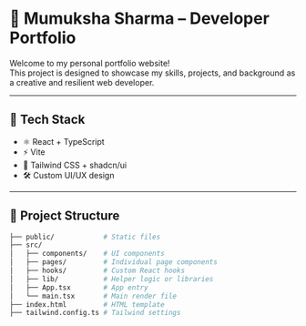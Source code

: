 # 💼 Mumuksha Sharma – Developer Portfolio

Welcome to my personal portfolio website!  
This project is designed to showcase my skills, projects, and background as a creative and resilient web developer.

---

## 🚀 Tech Stack

- ⚛️ React + TypeScript
- ⚡ Vite
- 🎨 Tailwind CSS + shadcn/ui
- 🛠️ Custom UI/UX design

---

## 📁 Project Structure

```bash
├── public/            # Static files
├── src/
│   ├── components/    # UI components
│   ├── pages/         # Individual page components
│   ├── hooks/         # Custom React hooks
│   ├── lib/           # Helper logic or libraries
│   ├── App.tsx        # App entry
│   └── main.tsx       # Main render file
├── index.html         # HTML template
├── tailwind.config.ts # Tailwind settings